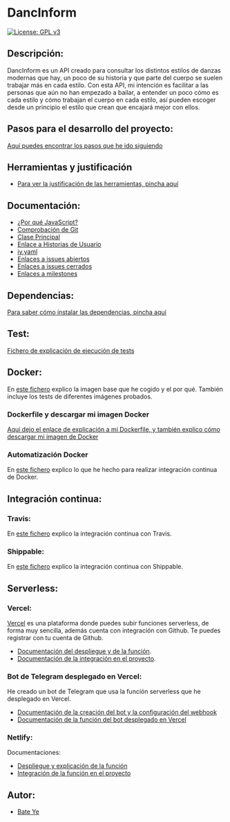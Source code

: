 # DancInform
[![License: GPL v3](https://img.shields.io/badge/License-GPLv3-blue.svg)](https://www.gnu.org/licenses/gpl-3.0)
## Descripción:
DancInform es un API creado para consultar los distintos estilos de danzas modernas que hay, un poco de su historia y que parte del cuerpo se suelen trabajar más en cada estilo.
Con esta API, mi intención es facilitar a las personas que aún no han empezado a bailar, a entender un poco cómo es cada estilo y cómo trabajan el cuerpo en cada estilo, así pueden escoger desde un principio el estilo que crean que encajará mejor con ellos.
## Pasos para el desarrollo del proyecto:
[Aquí puedes encontrar los pasos que he ido siguiendo](https://github.com/WolfYe98/Proyecto_IV_Bate/blob/master/docs/pasosaseguir.md)


## Herramientas y justificación
- [Para ver la justificación de las herramientas, pincha aquí](/docs/justificacion.md)


## Documentación:
- [¿Por qué JavaScript?](docs/herramientas.md)
- [Comprobación de Git](docs/comprobacion.md)
- [Clase Principal](https://github.com/WolfYe98/Proyecto_IV_Bate/blob/master/app/database.js)
- [Enlace a Historias de Usuario](https://github.com/WolfYe98/Proyecto_IV_Bate/milestone/2)
- [iv.yaml](https://github.com/WolfYe98/Proyecto_IV_Bate/blob/master/iv.yaml)
- [Enlaces a issues abiertos](https://github.com/WolfYe98/Proyecto_IV_Bate/issues)
- [Enlaces a issues cerrados](https://github.com/WolfYe98/Proyecto_IV_Bate/issues?q=is%3Aissue+is%3Aclosed)
- [Enlaces a milestones](https://github.com/WolfYe98/Proyecto_IV_Bate/milestones)


## Dependencias:
[Para saber cómo instalar las dependencias, pincha aquí](docs/dependencias.md)


## Test:
[Fichero de explicación de ejecución de tests](docs/test.md)


## Docker:
En [este fichero](docs/dockerimagebase.md) explico la imagen base que he cogido y el por qué. También incluye los tests de diferentes imágenes probados.

### Dockerfile y descargar mi imagen Docker
[Aquí dejo el enlace de explicación a mi Dockerfile, y también explico cómo descargar mi imagen de Docker](docs/dockerfile.md)

### Automatización Docker
En [este fichero](docs/integraciondocker.md) explico lo que he hecho para realizar integración continua de Docker.


## Integración continua:
### Travis:
En [este fichero](docs/travis.md) explico la integración continua con Travis.

### Shippable:
En [este fichero](docs/shippable.md) explico la integración continua con Shippable.


## Serverless:
### Vercel:
[Vercel](https://vercel.com/) es una plataforma donde puedes subir funciones serverless, de forma muy sencilla, además cuenta con integración con Github. Te puedes registrar con tu cuenta de Github.

  - [Documentación del despliegue y de la función](docs/vercel.md).
  - [Documentación de la integración en el proyecto](docs/integracionVercel.md).


### Bot de Telegram desplegado en Vercel:
He creado un bot de Telegram que usa la función serverless que he desplegado en Vercel.

  - [Documentación de la creación del bot y la configuración del webhook](docs/botCreacion.md)
  - [Documentación de la función del bot desplegado en Vercel](docs/botFuncion.md)


### Netlify:
Documentaciones:
  - [Despliegue y explicación de la función](docs/netlify.md)
  - [Integración de la función en el proyecto](docs/integracionNetlify.md)

## Autor:
- [Bate Ye](https://github.com/WolfYe98)
